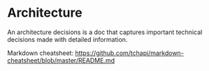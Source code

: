 # Architecture

An architecture decisions is a doc that captures important technical decisions made with detailed information.

Markdown cheatsheet:
https://github.com/tchapi/markdown-cheatsheet/blob/master/README.md
